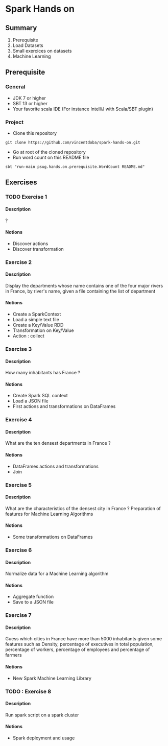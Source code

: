 # Spark Hands on

## Summary

1. Prerequisite
2. Load Datasets
3. Small exercices on datasets
4. Machine Learning


## Prerequisite

### General

* JDK 7 or higher
* SBT 13 or higher
* Your favorite scala IDE (For instance IntelliJ with Scala/SBT plugin)

### Project

* Clone this repository
```
git clone https://github.com/vincentdoba/spark-hands-on.git
```
* Go at root of the cloned repository
* Run word count on this README file 
```
sbt "run-main psug.hands.on.prerequisite.WordCount README.md"  
```

## Exercises

### TODO Exercise 1

#### Description

?

#### Notions

* Discover actions
* Discover transformation

### Exercise 2

#### Description

Display the departments whose name contains one of the four major rivers in France, by river's name, given a file containing the list of department

#### Notions

* Create a SparkContext
* Load a simple text file
* Create a Key/Value RDD
* Transformation on Key/Value 
* Action : collect

### Exercise 3

#### Description

How many inhabitants has France ?

#### Notions

* Create Spark SQL context
* Load a JSON file
* First actions and transformations on DataFrames

### Exercise 4

#### Description

What are the ten densest departments in France ?

#### Notions

* DataFrames actions and transformations
* Join

### Exercise 5

#### Description

What are the characteristics of the densest city in France ? Preparation of features for Machine Learning Algorithms

#### Notions

* Some transformations on DataFrames

### Exercise 6

#### Description

Normalize data for a Machine Learning algorithm

#### Notions

* Aggregate function
* Save to a JSON file

### Exercise 7

#### Description

Guess which cities in France have more than 5000 inhabitants given some features such as Density, percentage of executives
in total population, percentage of workers, percentage of employees and percentage of farmers

#### Notions

* New Spark Machine Learning Library

### TODO : Exercise 8

#### Description

Run spark script on a spark cluster

#### Notions

* Spark deployment and usage